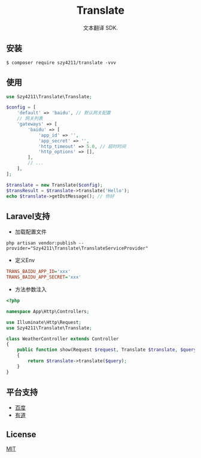 <h1 align="center"> Translate </h1>

<p align="center"> 文本翻译 SDK.</p>


## 安装

```shell
$ composer require szy4211/translate -vvv
```


## 使用
```php
use Szy4211\Translate\Translate;

$config = [
    'default' => 'baidu', // 默认网关配置
    // 网关列表
    'gateways' => [
        'baidu' => [
            'app_id' => '',
            'app_secret' => '',
            'http_timeout' => 5.0, // 超时时间
            'http_options' => [],
        ],
        // ...
    ],
];

$translate = new Translate($config);
$transResult = $translate->translate('Hello');
echo $translate->getDstMessage(); // 你好
```

## Laravel支持

- 加载配置文件

```shell script
php artisan vendor:publish --provider="Szy4211\Translate\TranslateServiceProvider"
```

- 定义Env
```ini
TRANS_BAIDU_APP_ID='xxx'
TRANS_BAIDU_APP_SECRET='xxx'
```


- 方法参数注入

```php
<?php

namespace App\Http\Controllers;

use Illuminate\Http\Request;
use Szy4211\Translate\Translate;

class WeatherController extends Controller
{
    public function show(Request $request, Translate $translate, $query)
    {
        return $translate->translate($query);
    }
}
```

## 平台支持
- [百度](https://api.fanyi.baidu.com/doc/21)
- [有道](https://ai.youdao.com/DOCSIRMA/html/%E8%87%AA%E7%84%B6%E8%AF%AD%E8%A8%80%E7%BF%BB%E8%AF%91/API%E6%96%87%E6%A1%A3/%E6%96%87%E6%9C%AC%E7%BF%BB%E8%AF%91%E6%9C%8D%E5%8A%A1/%E6%96%87%E6%9C%AC%E7%BF%BB%E8%AF%91%E6%9C%8D%E5%8A%A1-API%E6%96%87%E6%A1%A3.html)

## License

[MIT](./LICENSE)